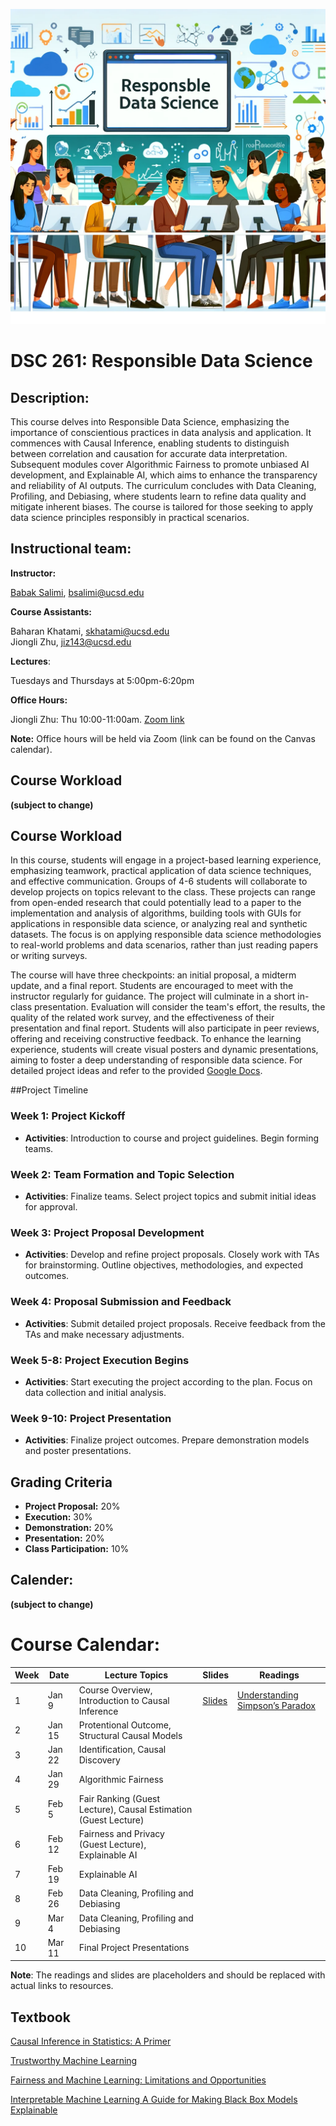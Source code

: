 ![Image genarted using DALL·E](fig/rds.png)


# DSC 261: Responsible Data Science 



## Description:

This course delves into Responsible Data Science, emphasizing the importance of conscientious practices in data analysis and application. It commences with Causal Inference, enabling students to distinguish between correlation and causation for accurate data interpretation. Subsequent modules cover Algorithmic Fairness to promote unbiased AI development, and Explainable AI, which aims to enhance the transparency and reliability of AI outputs. The curriculum concludes with Data Cleaning, Profiling, and Debiasing, where students learn to refine data quality and mitigate inherent biases. The course is tailored for those seeking to apply data science principles responsibly in practical scenarios.



## Instructional team:

**Instructor:**

[Babak Salimi](https://bsalimi.github.io/), bsalimi@ucsd.edu

**Course Assistants:**

Baharan Khatami, [skhatami@ucsd.edu](mailto:skhatami@ucsd.edu)</br>
Jiongli Zhu, [jiz143@ucsd.edu](mailto:jiz143@ucsd.edu)

**Lectures**:

Tuesdays and Thursdays at	5:00pm-6:20pm




**Office Hours:**

Jiongli Zhu: Thu 10:00-11:00am. [Zoom link](https://ucsd.zoom.us/my/jionglizhu)

**Note:** Office hours will be held via Zoom (link can be found on the Canvas calendar). 







## Course Workload
**(subject to change)**

## Course Workload

In this course, students will engage in a project-based learning experience, emphasizing teamwork, practical application of data science techniques, and effective communication. Groups of 4-6 students will collaborate to develop projects on topics relevant to the class. These projects can range from open-ended research that could potentially lead to a paper to the implementation and analysis of algorithms, building tools with GUIs for applications in responsible data science, or analyzing real and synthetic datasets. The focus is on applying responsible data science methodologies to real-world problems and data scenarios, rather than just reading papers or writing surveys.


The course will have three checkpoints: an initial proposal, a midterm update, and a final report. Students are encouraged to meet with the instructor regularly for guidance. The project will culminate in a short in-class presentation. Evaluation will consider the team's effort, the results, the quality of the related work survey, and the effectiveness of their presentation and final report. Students will also participate in peer reviews, offering and receiving constructive feedback. To enhance the learning experience, students will create visual posters and dynamic presentations, aiming to foster a deep understanding of responsible data science. For detailed project ideas and refer to the provided [Google Docs](https://docs.google.com/document/d/1kHHP4fdphdSLMjyppPO7sn2Ux_j_9ABr3q-u447_GrU/edit?usp=sharing).


##Project Timeline

### Week 1: Project Kickoff
- **Activities**: Introduction to course and project guidelines. Begin forming teams.

### Week 2: Team Formation and Topic Selection
- **Activities**: Finalize teams. Select project topics and submit initial ideas for approval.

### Week 3: Project Proposal Development
- **Activities**: Develop and refine project proposals. Closely work with TAs for brainstorming. Outline objectives, methodologies, and expected outcomes.

### Week 4: Proposal Submission and Feedback
- **Activities**: Submit detailed project proposals. Receive feedback from the TAs and make necessary adjustments.

### Week 5-8: Project Execution Begins
- **Activities**: Start executing the project according to the plan. Focus on data collection and initial analysis.

### Week 9-10: Project Presentation
- **Activities**: Finalize project outcomes. Prepare demonstration models and poster presentations.


## Grading Criteria

- **Project Proposal:** 20%
- **Execution:** 30%
- **Demonstration:** 20%
- **Presentation:** 20%
- **Class Participation:** 10%



## **Calender:**

**(subject to change)**

# Course Calendar: 

| Week | Date               | Lecture Topics                         | Slides       | Readings                            |
|------|---------------------|----------------------------------------|--------------|------------------------------------|
| 1    | Jan 9     | Course Overview, Introduction to Causal Inference | [Slides](https://drive.google.com/file/d/13kVyZhSuy4AlyiAFjEL75dD9Gpl3QWCR/view?usp=sharing) | [Understanding Simpson’s Paradox](https://ftp.cs.ucla.edu/pub/stat_ser/r414.pdf)     |
| 2    | Jan 15      | Protentional Outcome, Structural Causal Models                         |              |                                    |
| 3    | Jan 22      | Identification, Causal Discovery                        |              |                                    |
| 4    | Jan 29       | Algorithmic Fairness                    |              |                                    |
| 5    | Feb 5       | Fair Ranking (Guest Lecture), Causal Estimation (Guest Lecture)                    |              |                                    |
| 6    | Feb 12      | Fairness and Privacy (Guest Lecture), Explainable AI                          |              |                                    |
| 7    | Feb 19      | Explainable AI                          |              |                                    |
| 8    | Feb 26       | Data Cleaning, Profiling and Debiasing  |              |                                    |
| 9    | Mar 4        | Data Cleaning, Profiling and Debiasing  |              |                                    |
| 10   | Mar 11      | Final Project Presentations             |              |                                    |

**Note**: The readings and slides are placeholders and should be replaced with actual links to resources.





## Textbook

[Causal Inference in Statistics: A Primer
](http://bayes.cs.ucla.edu/PRIMER/) 

[Trustworthy Machine Learning](http://www.trustworthymachinelearning.com/)

[Fairness and Machine Learning: Limitations and Opportunities](https://fairmlbook.org/)

[Interpretable Machine Learning
A Guide for Making Black Box Models Explainable](https://christophm.github.io/interpretable-ml-book/)


